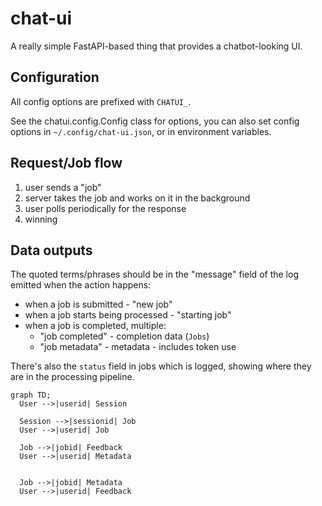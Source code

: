 # chat-ui

A really simple FastAPI-based thing that provides a chatbot-looking UI.

## Configuration

All config options are prefixed with `CHATUI_`.

See the chatui.config.Config class for options, you can also set config options in `~/.config/chat-ui.json`, or in environment variables.

## Request/Job flow

1. user sends a "job"
2. server takes the job and works on it in the background
3. user polls periodically for the response
4. winning

## Data outputs

The quoted terms/phrases should be in the "message" field of the log emitted when the action happens:

- when a job is submitted - "new job"
- when a job starts being processed - "starting job"
- when a job is completed, multiple:
  - "job completed" - completion data (`Jobs`)
  - "job metadata" - metadata - includes token use

There's also the `status` field in jobs which is logged, showing where they are in the processing pipeline.

```mermaid
graph TD;
  User -->|userid| Session

  Session -->|sessionid| Job
  User -->|userid| Job

  Job -->|jobid| Feedback
  User -->|userid| Metadata


  Job -->|jobid| Metadata
  User -->|userid| Feedback
```
